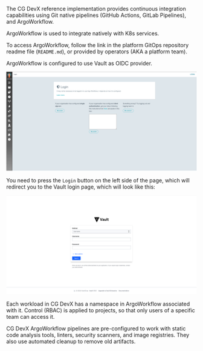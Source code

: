 
The CG DevX reference implementation provides continuous integration capabilities
using Git native pipelines (GitHub Actions, GitLab Pipelines), and ArgoWorkflow.

ArgoWorkflow is used to integrate natively with K8s services.

To access ArgoWorkflow, follow the link in the platform GitOps repository readme file (`README.md`),
or provided by operators (AKA a platform team).

ArgoWorkflow is configured to use Vault as OIDC provider.

<!-- Images on this page should be reshot with larger text. -->
![argoworflow_login.png](../../assets/argoworflow_login.png)

You need to press the `Login` button on the left side of the page, which will redirect you to the Vault login page,
which will look like this:

![vault_login.png](../../assets/vault_login_userpass.png)

Each workload in CG DevX has a namespace in ArgoWorkflow associated with it.
Control (RBAC) is applied to projects, so that only users of a specific team can access it.

<!-- IMAGE MISSING  ![argoworflow_workload.png](../../assets/argoworflow_workload.png) -->

CG DevX ArgoWorkflow pipelines are pre-configured to work with static code analysis tools,
linters, security scanners, and image registries.
They also use automated cleanup to remove old artifacts.
